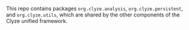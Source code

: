 This repo contains packages `org.clyze.analysis`,
`org.clyze.persistent`, and `org.clyze.utils`, which are shared by the
other components of the Clyze unified framework.
